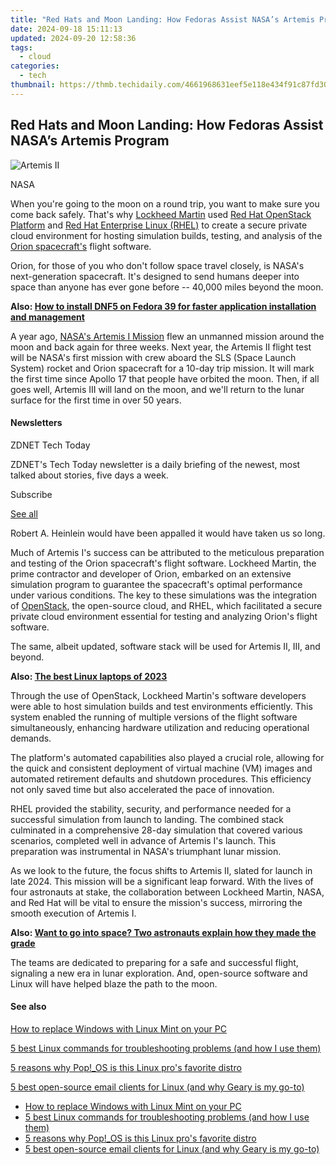 ```yaml
---
title: "Red Hats and Moon Landing: How Fedoras Assist NASA’s Artemis Program"
date: 2024-09-18 15:11:13
updated: 2024-09-20 12:58:36
tags:
  - cloud
categories:
  - tech
thumbnail: https://thmb.techidaily.com/4661968631eef5e118e434f91c87fd30d0c4ad99eff2c33463bfeb19637f99d3.jpg
---
```


## Red Hats and Moon Landing: How Fedoras Assist NASA’s Artemis Program

![Artemis II](https://www.zdnet.com/a/img/resize/e32dcd8b6b10dedb5e96105a41d19470827d8b42/2023/11/15/8207d801-1598-46c4-bbe2-5168aa1278ae/aretmis-ii.jpg?auto=webp&width=1280)

NASA

When you're going to the moon on a round trip, you want to make sure you come back safely. That's why [Lockheed Martin](https://www.lockheedmartin.com/en-us) used [Red Hat OpenStack Platform](https://www.redhat.com/en/technologies/linux-platforms/openstack-platform) and [Red Hat Enterprise Linux (RHEL)](https://www.redhat.com/en/technologies/linux-platforms/enterprise-linux) to create a secure private cloud environment for hosting simulation builds, testing, and analysis of the [Orion spacecraft's](https://www.nasa.gov/humans-in-space/orion-spacecraft/) flight software.

Orion, for those of you who don't follow space travel closely, is NASA's next-generation spacecraft. It's designed to send humans deeper into space than anyone has ever gone before -- 40,000 miles beyond the moon.

**Also: [How to install DNF5 on Fedora 39 for faster application installation and management](https://www.zdnet.com/article/how-to-install-dnf5-on-fedora-39-for-faster-application-installation-and-management/)**

A year ago, [NASA's Artemis I Mission](https://www.nasa.gov/mission/artemis-i/) flew an unmanned mission around the moon and back again for three weeks. Next year, the Artemis II flight test will be NASA's first mission with crew aboard the SLS (Space Launch System) rocket and Orion spacecraft for a 10-day trip mission. It will mark the first time since Apollo 17 that people have orbited the moon. Then, if all goes well, Artemis III will land on the moon, and we'll return to the lunar surface for the first time in over 50 years. 

#### Newsletters

ZDNET Tech Today

ZDNET's Tech Today newsletter is a daily briefing of the newest, most talked about stories, five days a week.

 Subscribe

[See all](https://www.zdnet.com/newsletters/)

Robert A. Heinlein would have been appalled it would have taken us so long. 

Much of Artemis I's success can be attributed to the meticulous preparation and testing of the Orion spacecraft's flight software. Lockheed Martin, the prime contractor and developer of Orion, embarked on an extensive simulation program to guarantee the spacecraft's optimal performance under various conditions. The key to these simulations was the integration of [OpenStack](https://www.openstack.org/), the open-source cloud, and RHEL, which facilitated a secure private cloud environment essential for testing and analyzing Orion's flight software.

The same, albeit updated, software stack will be used for Artemis II, III, and beyond. 

**Also: [The best Linux laptops of 2023](https://www.zdnet.com/article/best-linux-laptop/)**

Through the use of OpenStack, Lockheed Martin's software developers were able to host simulation builds and test environments efficiently. This system enabled the running of multiple versions of the flight software simultaneously, enhancing hardware utilization and reducing operational demands. 

The platform's automated capabilities also played a crucial role, allowing for the quick and consistent deployment of virtual machine (VM) images and automated retirement defaults and shutdown procedures. This efficiency not only saved time but also accelerated the pace of innovation.

RHEL provided the stability, security, and performance needed for a successful simulation from launch to landing. The combined stack culminated in a comprehensive 28-day simulation that covered various scenarios, completed well in advance of Artemis I's launch. This preparation was instrumental in NASA's triumphant lunar mission.

As we look to the future, the focus shifts to Artemis II, slated for launch in late 2024\. This mission will be a significant leap forward. With the lives of four astronauts at stake, the collaboration between Lockheed Martin, NASA, and Red Hat will be vital to ensure the mission's success, mirroring the smooth execution of Artemis I. 

**Also: [Want to go into space? Two astronauts explain how they made the grade](https://www.zdnet.com/article/want-to-go-into-space-two-astronauts-explain-how-they-made-the-grade/)**

The teams are dedicated to preparing for a safe and successful flight, signaling a new era in lunar exploration. And, open-source software and Linux will have helped blaze the path to the moon. 

#### See also

[How to replace Windows with Linux Mint on your PC](https://www.zdnet.com/article/how-to-replace-windows-with-linux-mint-on-your-pc/ "How to replace Windows with Linux Mint on your PC")

[5 best Linux commands for troubleshooting problems (and how I use them)](https://www.zdnet.com/article/5-best-linux-commands-for-troubleshooting-problems-and-how-i-use-them/ "5 best Linux commands for troubleshooting problems (and how I use them)")

[5 reasons why Pop!\_OS is this Linux pro's favorite distro](https://www.zdnet.com/article/5-reasons-why-pop-os-is-this-linux-pros-favorite-distro/ "5 reasons why Pop!_OS is this Linux pro's favorite distro")

[5 best open-source email clients for Linux (and why Geary is my go-to)](https://www.zdnet.com/article/5-best-open-source-email-clients-for-linux-and-why-geary-is-my-go-to/ "5 best open-source email clients for Linux (and why Geary is my go-to)")

* [How to replace Windows with Linux Mint on your PC](https://www.zdnet.com/article/how-to-replace-windows-with-linux-mint-on-your-pc/ "How to replace Windows with Linux Mint on your PC")
* [5 best Linux commands for troubleshooting problems (and how I use them)](https://www.zdnet.com/article/5-best-linux-commands-for-troubleshooting-problems-and-how-i-use-them/ "5 best Linux commands for troubleshooting problems (and how I use them)")
* [5 reasons why Pop!\_OS is this Linux pro's favorite distro](https://www.zdnet.com/article/5-reasons-why-pop-os-is-this-linux-pros-favorite-distro/ "5 reasons why Pop!_OS is this Linux pro's favorite distro")
* [5 best open-source email clients for Linux (and why Geary is my go-to)](https://www.zdnet.com/article/5-best-open-source-email-clients-for-linux-and-why-geary-is-my-go-to/ "5 best open-source email clients for Linux (and why Geary is my go-to)")

<ins class="adsbygoogle"
     style="display:block"
     data-ad-format="autorelaxed"
     data-ad-client="ca-pub-7571918770474297"
     data-ad-slot="1223367746"></ins>



<ins class="adsbygoogle"
     style="display:block"
     data-ad-client="ca-pub-7571918770474297"
     data-ad-slot="8358498916"
     data-ad-format="auto"
     data-full-width-responsive="true"></ins>
